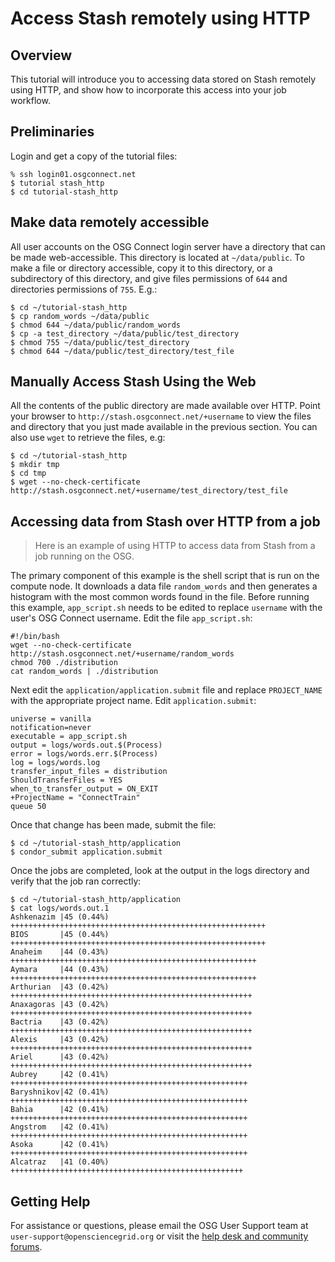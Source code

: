 # Access Stash remotely using HTTP

## Overview

This tutorial will introduce you to accessing data stored on Stash remotely using HTTP, and show how to incorporate this access into your job workflow.

## Preliminaries

Login and get a copy of the tutorial files:
```
% ssh login01.osgconnect.net
$ tutorial stash_http
$ cd tutorial-stash_http
```

## Make data remotely accessible 
All user accounts on the OSG Connect login server have a directory that can be made web-accessible.  This directory is located at `~/data/public`.  To make a file or directory accessible, copy it to this directory, or a subdirectory of this directory, and give files permissions of `644` and directories permissions of `755`. E.g.:
```
$ cd ~/tutorial-stash_http
$ cp random_words ~/data/public
$ chmod 644 ~/data/public/random_words
$ cp -a test_directory ~/data/public/test_directory
$ chmod 755 ~/data/public/test_directory
$ chmod 644 ~/data/public/test_directory/test_file
```

## Manually Access Stash Using the Web

All the contents of the public directory are made available over HTTP.  Point your browser to  `http://stash.osgconnect.net/+username` to view the files and directory that you just made available in the previous section. You can also use `wget` to retrieve the files, e.g:
```
$ cd ~/tutorial-stash_http
$ mkdir tmp
$ cd tmp
$ wget --no-check-certificate http://stash.osgconnect.net/+username/test_directory/test_file
```

## Accessing data from Stash over HTTP from a job 

> Here is an example of using HTTP to access data from Stash from a job running on the OSG. 

The primary component of this example is the shell script that is run on the compute node.  It downloads a data file `random_words` and then generates a histogram with the most common words found in the file.  Before running this example, `app_script.sh` needs to be edited to replace `username` with the user's OSG Connect username. Edit the file `app_script.sh`:

```
#!/bin/bash
wget --no-check-certificate http://stash.osgconnect.net/+username/random_words
chmod 700 ./distribution
cat random_words | ./distribution
```

Next edit the `application/application.submit` file and replace `PROJECT_NAME` with the appropriate project name. Edit `application.submit`:

```
universe = vanilla
notification=never
executable = app_script.sh
output = logs/words.out.$(Process)
error = logs/words.err.$(Process)
log = logs/words.log
transfer_input_files = distribution
ShouldTransferFiles = YES
when_to_transfer_output = ON_EXIT
+ProjectName = "ConnectTrain"
queue 50
```

Once that change has been made, submit the file:
```
$ cd ~/tutorial-stash_http/application
$ condor_submit application.submit
```

Once the jobs are completed, look at the output in the logs directory and verify that the job ran correctly:
```
$ cd ~/tutorial-stash_http/application
$ cat logs/words.out.1
Ashkenazim |45 (0.44%) +++++++++++++++++++++++++++++++++++++++++++++++++++++++++
BIOS       |45 (0.44%) +++++++++++++++++++++++++++++++++++++++++++++++++++++++++
Anaheim    |44 (0.43%) +++++++++++++++++++++++++++++++++++++++++++++++++++++++
Aymara     |44 (0.43%) +++++++++++++++++++++++++++++++++++++++++++++++++++++++
Arthurian  |43 (0.42%) ++++++++++++++++++++++++++++++++++++++++++++++++++++++
Anaxagoras |43 (0.42%) ++++++++++++++++++++++++++++++++++++++++++++++++++++++
Bactria    |43 (0.42%) ++++++++++++++++++++++++++++++++++++++++++++++++++++++
Alexis     |43 (0.42%) ++++++++++++++++++++++++++++++++++++++++++++++++++++++
Ariel      |43 (0.42%) ++++++++++++++++++++++++++++++++++++++++++++++++++++++
Aubrey     |42 (0.41%) +++++++++++++++++++++++++++++++++++++++++++++++++++++
Baryshnikov|42 (0.41%) +++++++++++++++++++++++++++++++++++++++++++++++++++++
Bahia      |42 (0.41%) +++++++++++++++++++++++++++++++++++++++++++++++++++++
Angstrom   |42 (0.41%) +++++++++++++++++++++++++++++++++++++++++++++++++++++
Asoka      |42 (0.41%) +++++++++++++++++++++++++++++++++++++++++++++++++++++
Alcatraz   |41 (0.40%) ++++++++++++++++++++++++++++++++++++++++++++++++++++
```

## Getting Help
For assistance or questions, please email the OSG User Support team  at `user-support@opensciencegrid.org` or visit the [help desk and community forums](http://support.opensciencegrid.org).
